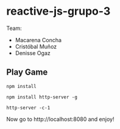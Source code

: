 # reactive-js-grupo-3
Team:

* Macarena Concha
* Cristóbal Muñoz
* Denisse Ogaz

## Play Game

```npm install```

```npm install http-server -g```

```http-server -c-1```

Now go to http://localhost:8080 and enjoy!



